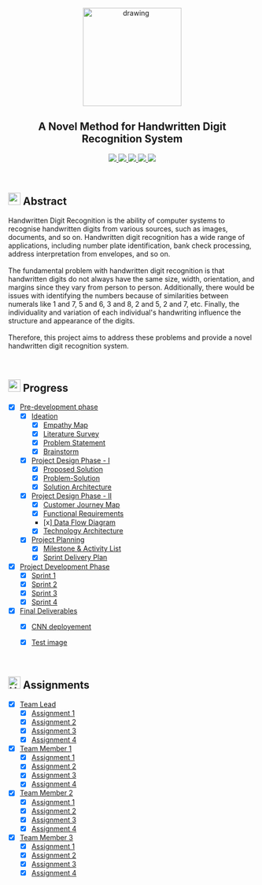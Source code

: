<br>
<div align="center">
  <img src="https://upload.wikimedia.org/wikipedia/commons/5/51/IBM_logo.svg" align="center" alt="drawing" width="200" />
  <h2 align="center">A Novel Method for Handwritten Digit Recognition System</h2>
</div>


<p align="center">
  <a href="https://www.python.org/">
    <img src="https://img.shields.io/badge/python-ff2626.svg?style=for-the-badge&logo=python&logoColor=white">
  </a>
  <a href="https://flask.palletsprojects.com/">
    <img src="https://img.shields.io/badge/flask-000000.svg?style=for-the-badge&logo=flask&logoColor=white">
  </a>
  <a href="https://pandas.pydata.org/">
    <img src="https://img.shields.io/badge/pandas-150458.svg?style=for-the-badge&logo=pandas&logoColor=white">
  </a>
  <a href="https://www.tensorflow.org/">
    <img src="https://img.shields.io/badge/Tensorflow-ff7626.svg?style=for-the-badge&logo=Tensorflow&logoColor=white">
  </a>
  <a href="https://www.ibm.com/cloud">
    <img src="https://img.shields.io/badge/IBM%20Cloud-990aff?style=for-the-badge&logo=IBM%20Cloud&logoColor=white">
  </a>
</p>
<br>


<h2>
  <img src="https://raw.githubusercontent.com/Tarikul-Islam-Anik/Animated-Fluent-Emojis/master/Emojis/Travel%20and%20places/Star.png" width="25" height="25" />
  Abstract
</h2>

<p>Handwritten Digit Recognition is the ability of computer systems to recognise handwritten digits from various
  sources, such as images, documents, and so on. Handwritten digit recognition has a wide range of applications,
  including number plate identification, bank check processing, address interpretation from envelopes, and so
  on.<br><br>
  The fundamental problem with handwritten digit recognition is that handwritten digits do not always have the same
  size, width, orientation, and margins since they vary from person to person. Additionally, there would be issues with
  identifying the numbers because of similarities between numerals like 1 and 7, 5 and 6, 3 and 8, 2 and 5, 2 and 7,
  etc. Finally, the individuality and variation of each individual's handwriting influence the structure and appearance
  of the digits.<br><br>
  Therefore, this project aims to address these problems and provide a novel handwritten digit recognition system.</p>
<br>


<h2>
  <img src="https://raw.githubusercontent.com/Tarikul-Islam-Anik/Animated-Fluent-Emojis/master/Emojis/Travel%20and%20places/Fire.png" width="25" height="25" />
  Progress
</h2>

- [x] [Pre-development phase](https://github.com/IBM-EPBL/IBM-Project-37435-1660309097/tree/main/IBM_PROJECT-A_NOVEL_METHOD_FOR_HANDWRITTEN_DIGIT_RECOGNITION_SYSTEM/PRE_DEVELOPMENT_PHASE)
  - [x] [Ideation](https://github.com/IBM-EPBL/IBM-Project-37435-1660309097/tree/main/IBM_PROJECT-A_NOVEL_METHOD_FOR_HANDWRITTEN_DIGIT_RECOGNITION_SYSTEM/PRE_DEVELOPMENT_PHASE/IDEATION)
    - [x] [Empathy Map](https://github.com/IBM-EPBL/IBM-Project-37435-1660309097/blob/main/IBM_PROJECT-A_NOVEL_METHOD_FOR_HANDWRITTEN_DIGIT_RECOGNITION_SYSTEM/PRE_DEVELOPMENT_PHASE/IDEATION/EMPATHY_MAP.png)
    - [x] [Literature Survey](https://github.com/IBM-EPBL/IBM-Project-37435-1660309097/blob/main/IBM_PROJECT-A_NOVEL_METHOD_FOR_HANDWRITTEN_DIGIT_RECOGNITION_SYSTEM/PRE_DEVELOPMENT_PHASE/IDEATION/LITERATURE_SURVEY.pdf)
    - [x] [Problem Statement](https://github.com/IBM-EPBL/IBM-Project-133-1658212729/blob/main/Project%20Design%20%26%20Planning/Ideation%20Phase/Problem%20Statement.jpg)
    - [x] [Brainstorm](https://github.com/IBM-EPBL/IBM-Project-37435-1660309097/blob/main/IBM_PROJECT-A_NOVEL_METHOD_FOR_HANDWRITTEN_DIGIT_RECOGNITION_SYSTEM/PRE_DEVELOPMENT_PHASE/IDEATION/BRAIN_STORM.pdf)
  - [x] [Project Design Phase - I](https://github.com/IBM-EPBL/IBM-Project-37435-1660309097/tree/main/IBM_PROJECT-A_NOVEL_METHOD_FOR_HANDWRITTEN_DIGIT_RECOGNITION_SYSTEM/PRE_DEVELOPMENT_PHASE/PROJECT_DESIGN_PHASE1)
    - [x] [Proposed Solution](https://github.com/IBM-EPBL/IBM-Project-37435-1660309097/blob/main/IBM_PROJECT-A_NOVEL_METHOD_FOR_HANDWRITTEN_DIGIT_RECOGNITION_SYSTEM/PRE_DEVELOPMENT_PHASE/PROJECT_DESIGN_PHASE1/PROPOSED_SOLUTION.pdf.pdf)
    - [x] [Problem-Solution](https://github.com/IBM-EPBL/IBM-Project-37435-1660309097/blob/main/IBM_PROJECT-A_NOVEL_METHOD_FOR_HANDWRITTEN_DIGIT_RECOGNITION_SYSTEM/PRE_DEVELOPMENT_PHASE/PROJECT_DESIGN_PHASE1/PROBLEM_SOLUTION_FIT.pdf)
    - [x] [Solution Architecture](https://github.com/IBM-EPBL/IBM-Project-37435-1660309097/blob/main/IBM_PROJECT-A_NOVEL_METHOD_FOR_HANDWRITTEN_DIGIT_RECOGNITION_SYSTEM/PRE_DEVELOPMENT_PHASE/PROJECT_DESIGN_PHASE1/SOLUTION_ARCHITECTURE.pdf)
  - [x] [Project Design Phase - II](https://github.com/IBM-EPBL/IBM-Project-37435-1660309097/tree/main/IBM_PROJECT-A_NOVEL_METHOD_FOR_HANDWRITTEN_DIGIT_RECOGNITION_SYSTEM/PRE_DEVELOPMENT_PHASE/PROJECT_DESIGN_PHASE2)
    - [x] [Customer Journey Map](https://github.com/IBM-EPBL/IBM-Project-37435-1660309097/blob/main/IBM_PROJECT-A_NOVEL_METHOD_FOR_HANDWRITTEN_DIGIT_RECOGNITION_SYSTEM/PRE_DEVELOPMENT_PHASE/PROJECT_DESIGN_PHASE2/CUSTOMER_JOURNEY_MAP.pdf)
    - [x] [Functional Requirements](https://github.com/IBM-EPBL/IBM-Project-37435-1660309097/blob/main/IBM_PROJECT-A_NOVEL_METHOD_FOR_HANDWRITTEN_DIGIT_RECOGNITION_SYSTEM/PRE_DEVELOPMENT_PHASE/PROJECT_DESIGN_PHASE2/FUNCTIONAL_REQUIREMENTS.pdf)
    - [x][ Data Flow Diagram](https://github.com/IBM-EPBL/IBM-Project-37435-1660309097/blob/main/IBM_PROJECT-A_NOVEL_METHOD_FOR_HANDWRITTEN_DIGIT_RECOGNITION_SYSTEM/PRE_DEVELOPMENT_PHASE/PROJECT_DESIGN_PHASE2/DATA_FLOW_DIAGRAM.pdf)
    - [x] [Technology Architecture](https://github.com/IBM-EPBL/IBM-Project-37435-1660309097/blob/main/IBM_PROJECT-A_NOVEL_METHOD_FOR_HANDWRITTEN_DIGIT_RECOGNITION_SYSTEM/PRE_DEVELOPMENT_PHASE/PROJECT_DESIGN_PHASE2/TECHNOLOGY_ARCHITECTURE.pdf)
  - [x] [Project Planning](https://github.com/IBM-EPBL/IBM-Project-37435-1660309097/tree/main/IBM_PROJECT-A_NOVEL_METHOD_FOR_HANDWRITTEN_DIGIT_RECOGNITION_SYSTEM/PRE_DEVELOPMENT_PHASE/PROJECT_PLANNING)
    - [x] [Milestone & Activity List](https://github.com/IBM-EPBL/IBM-Project-37435-1660309097/blob/main/IBM_PROJECT-A_NOVEL_METHOD_FOR_HANDWRITTEN_DIGIT_RECOGNITION_SYSTEM/PRE_DEVELOPMENT_PHASE/PROJECT_PLANNING/MILESTONE_AND_ACTIVITY_LIST.docx)
    - [x] [Sprint Delivery Plan](https://github.com/IBM-EPBL/IBM-Project-37435-1660309097/blob/main/IBM_PROJECT-A_NOVEL_METHOD_FOR_HANDWRITTEN_DIGIT_RECOGNITION_SYSTEM/PRE_DEVELOPMENT_PHASE/PROJECT_PLANNING/SPRINT_DELIVERY_PLAN.docx)
- [x] [Project Development Phase](https://github.com/IBM-EPBL/IBM-Project-37435-1660309097/tree/main/IBM_PROJECT-A_NOVEL_METHOD_FOR_HANDWRITTEN_DIGIT_RECOGNITION_SYSTEM/PROJECT_DEVELOPMENT_PHASE)
  - [x] [Sprint 1](https://github.com/IBM-EPBL/IBM-Project-37435-1660309097/tree/main/IBM_PROJECT-A_NOVEL_METHOD_FOR_HANDWRITTEN_DIGIT_RECOGNITION_SYSTEM/PROJECT_DEVELOPMENT_PHASE/SPRINT_1)
  - [x] [Sprint 2](https://github.com/IBM-EPBL/IBM-Project-37435-1660309097/tree/main/IBM_PROJECT-A_NOVEL_METHOD_FOR_HANDWRITTEN_DIGIT_RECOGNITION_SYSTEM/PROJECT_DEVELOPMENT_PHASE/SPRINT_2)
  - [x] [Sprint 3](https://github.com/IBM-EPBL/IBM-Project-37435-1660309097/tree/main/IBM_PROJECT-A_NOVEL_METHOD_FOR_HANDWRITTEN_DIGIT_RECOGNITION_SYSTEM/PROJECT_DEVELOPMENT_PHASE/SPRINT_3)
  - [x] [Sprint 4](https://github.com/IBM-EPBL/IBM-Project-37435-1660309097/tree/main/IBM_PROJECT-A_NOVEL_METHOD_FOR_HANDWRITTEN_DIGIT_RECOGNITION_SYSTEM/PROJECT_DEVELOPMENT_PHASE/SPRINT_4)
- [x] [Final Deliverables](https://github.com/IBM-EPBL/IBM-Project-37435-1660309097/tree/main/IBM_PROJECT-A_NOVEL_METHOD_FOR_HANDWRITTEN_DIGIT_RECOGNITION_SYSTEM/FINAL_DELIVERABLES)
    - [x] [CNN deployement](https://github.com/IBM-EPBL/IBM-Project-37435-1660309097/blob/main/IBM_PROJECT-A_NOVEL_METHOD_FOR_HANDWRITTEN_DIGIT_RECOGNITION_SYSTEM/FINAL_DELIVERABLES/CNN_DEPLOYMENTS.ipynb)
    - [x] [Test image](https://github.com/IBM-EPBL/IBM-Project-37435-1660309097/blob/main/IBM_PROJECT-A_NOVEL_METHOD_FOR_HANDWRITTEN_DIGIT_RECOGNITION_SYSTEM/FINAL_DELIVERABLES/test_image.jpg)


<br>


<h2> 
  <img src="https://raw.githubusercontent.com/Tarikul-Islam-Anik/Animated-Fluent-Emojis/master/Emojis/Travel%20and%20places/High%20Voltage.png" alt="High Voltage" width="25" height="25" /> Assignments 
</h2>

- [x] [Team Lead](https://github.com/IBM-EPBL/IBM-Project-37435-1660309097/tree/main/IBM_PROJECT-A_NOVEL_METHOD_FOR_HANDWRITTEN_DIGIT_RECOGNITION_SYSTEM/ASSESSMENTS/TEAM_LEAD_SOWMIYA%20A)
  - [x] [Assignment 1](https://github.com/IBM-EPBL/IBM-Project-37435-1660309097/blob/main/IBM_PROJECT-A_NOVEL_METHOD_FOR_HANDWRITTEN_DIGIT_RECOGNITION_SYSTEM/ASSESSMENTS/TEAM_LEAD_SOWMIYA%20A/ASSIGNMENT_1_111919106058(SOWMIYA%20A).ipynb)
  - [x] [Assignment 2](https://github.com/IBM-EPBL/IBM-Project-37435-1660309097/blob/main/IBM_PROJECT-A_NOVEL_METHOD_FOR_HANDWRITTEN_DIGIT_RECOGNITION_SYSTEM/ASSESSMENTS/TEAM_LEAD_SOWMIYA%20A/ASSIGNMENT_2_111919106058(SOWMIYA%20A).ipynb)
  - [x] [Assignment 3](https://github.com/IBM-EPBL/IBM-Project-37435-1660309097/blob/main/IBM_PROJECT-A_NOVEL_METHOD_FOR_HANDWRITTEN_DIGIT_RECOGNITION_SYSTEM/ASSESSMENTS/TEAM_LEAD_SOWMIYA%20A/ASSIGNMENT_3_111919106058(SOWMIYA%20A).ipynb)
  - [x] [Assignment 4](https://github.com/IBM-EPBL/IBM-Project-37435-1660309097/blob/main/IBM_PROJECT-A_NOVEL_METHOD_FOR_HANDWRITTEN_DIGIT_RECOGNITION_SYSTEM/ASSESSMENTS/TEAM_LEAD_SOWMIYA%20A/ASSIGNMENT_4_111919106058(SOWMIYA%20A).ipynb)
- [x] [Team Member 1](https://github.com/IBM-EPBL/IBM-Project-37435-1660309097/tree/main/IBM_PROJECT-A_NOVEL_METHOD_FOR_HANDWRITTEN_DIGIT_RECOGNITION_SYSTEM/ASSESSMENTS/M1_NIVETHA%20S)
  - [x] [Assignment 1](https://github.com/IBM-EPBL/IBM-Project-37435-1660309097/blob/main/IBM_PROJECT-A_NOVEL_METHOD_FOR_HANDWRITTEN_DIGIT_RECOGNITION_SYSTEM/ASSESSMENTS/M1_NIVETHA%20S/ASSIGNMENT_1_111919106045(NIVETHA%20S).ipynb)
  - [x] [Assignment 2](https://github.com/IBM-EPBL/IBM-Project-37435-1660309097/blob/main/IBM_PROJECT-A_NOVEL_METHOD_FOR_HANDWRITTEN_DIGIT_RECOGNITION_SYSTEM/ASSESSMENTS/M1_NIVETHA%20S/ASSIGNMENT_2_111919106045(NIVETHA%20S).ipynb)
  - [x] [Assignment 3](https://github.com/IBM-EPBL/IBM-Project-37435-1660309097/blob/main/IBM_PROJECT-A_NOVEL_METHOD_FOR_HANDWRITTEN_DIGIT_RECOGNITION_SYSTEM/ASSESSMENTS/M1_NIVETHA%20S/ASSIGNMENT_3_111919106045(NIVETHA%20S).ipynb)
  - [x] [Assignment 4](https://github.com/IBM-EPBL/IBM-Project-37435-1660309097/blob/main/IBM_PROJECT-A_NOVEL_METHOD_FOR_HANDWRITTEN_DIGIT_RECOGNITION_SYSTEM/ASSESSMENTS/M1_NIVETHA%20S/ASSIGNMENT_4_111919106045(NIVETHA%20S).ipynb)
- [x] [Team Member 2](https://github.com/IBM-EPBL/IBM-Project-37435-1660309097/tree/main/IBM_PROJECT-A_NOVEL_METHOD_FOR_HANDWRITTEN_DIGIT_RECOGNITION_SYSTEM/ASSESSMENTS/M2_KOWSHIKA%20T)
  - [x] [Assignment 1](https://github.com/IBM-EPBL/IBM-Project-37435-1660309097/blob/main/IBM_PROJECT-A_NOVEL_METHOD_FOR_HANDWRITTEN_DIGIT_RECOGNITION_SYSTEM/ASSESSMENTS/M2_KOWSHIKA%20T/ASSIGNMENT_1_111919106032(KOWSHIKA%20T).ipynb)
  - [x] [Assignment 2](https://github.com/IBM-EPBL/IBM-Project-37435-1660309097/blob/main/IBM_PROJECT-A_NOVEL_METHOD_FOR_HANDWRITTEN_DIGIT_RECOGNITION_SYSTEM/ASSESSMENTS/M2_KOWSHIKA%20T/ASSIGNMENT_2_111919106032(KOWSHIKA%20T).ipynb)
  - [x] [Assignment 3](https://github.com/IBM-EPBL/IBM-Project-37435-1660309097/blob/main/IBM_PROJECT-A_NOVEL_METHOD_FOR_HANDWRITTEN_DIGIT_RECOGNITION_SYSTEM/ASSESSMENTS/M2_KOWSHIKA%20T/ASSIGNMENT_3_111919106032(KOWSHIKA%20T).ipynb)
  - [x] [Assignment 4](https://github.com/IBM-EPBL/IBM-Project-37435-1660309097/blob/main/IBM_PROJECT-A_NOVEL_METHOD_FOR_HANDWRITTEN_DIGIT_RECOGNITION_SYSTEM/ASSESSMENTS/M2_KOWSHIKA%20T/ASSIGNMENT_4_111919106032(KOWSHIKA%20T).ipynb)
- [x] [Team Member 3](https://github.com/IBM-EPBL/IBM-Project-37435-1660309097/tree/main/IBM_PROJECT-A_NOVEL_METHOD_FOR_HANDWRITTEN_DIGIT_RECOGNITION_SYSTEM/ASSESSMENTS/M3_RAJESWARI%20C)
  - [x] [Assignment 1](https://github.com/IBM-EPBL/IBM-Project-37435-1660309097/blob/main/IBM_PROJECT-A_NOVEL_METHOD_FOR_HANDWRITTEN_DIGIT_RECOGNITION_SYSTEM/ASSESSMENTS/M3_RAJESWARI%20C/ASSIGNMENT%20_1%20111919106050%20%20RAJESWARI.ipynb)
  - [x] [Assignment 2](https://github.com/IBM-EPBL/IBM-Project-37435-1660309097/blob/main/IBM_PROJECT-A_NOVEL_METHOD_FOR_HANDWRITTEN_DIGIT_RECOGNITION_SYSTEM/ASSESSMENTS/M3_RAJESWARI%20C/ASSIGNMENT_2%20111919106050%20%20RAJESWARI.ipynb)
  - [x] [Assignment 3](https://github.com/IBM-EPBL/IBM-Project-37435-1660309097/blob/main/IBM_PROJECT-A_NOVEL_METHOD_FOR_HANDWRITTEN_DIGIT_RECOGNITION_SYSTEM/ASSESSMENTS/M3_RAJESWARI%20C/ASSIGNMENT%20_3%20111919106050%20RAJESWARI.ipynb)
  - [x] [Assignment 4](https://github.com/IBM-EPBL/IBM-Project-37435-1660309097/blob/main/IBM_PROJECT-A_NOVEL_METHOD_FOR_HANDWRITTEN_DIGIT_RECOGNITION_SYSTEM/ASSESSMENTS/M3_RAJESWARI%20C/Assignment%204%20111919106050%20(1).pdf)
